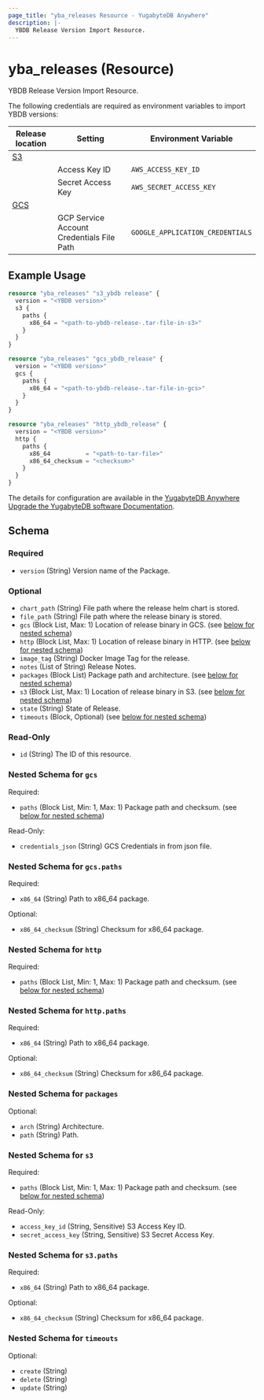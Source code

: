 ```yaml
---
page_title: "yba_releases Resource - YugabyteDB Anywhere"
description: |-
  YBDB Release Version Import Resource.
---
```


# yba_releases (Resource)

YBDB Release Version Import Resource.

The following credentials are required as environment variables to import YBDB versions:

|Release location|Setting|Environment Variable|
|-------|--------|-------------------------------|
|[S3](https://docs.aws.amazon.com/cli/latest/userguide/cli-configure-envvars.html)|||
||Access Key ID|`AWS_ACCESS_KEY_ID`|
||Secret Access Key|`AWS_SECRET_ACCESS_KEY`|
|[GCS](https://cloud.google.com/docs/authentication/application-default-credentials)|||
|| GCP Service Account Credentials File Path|`GOOGLE_APPLICATION_CREDENTIALS`|

## Example Usage

```terraform
resource "yba_releases" "s3_ybdb release" {
  version = "<YBDB version>"
  s3 {
    paths {
      x86_64 = "<path-to-ybdb-release-.tar-file-in-s3>"
    }
  }
}

resource "yba_releases" "gcs_ybdb_release" {
  version = "<YBDB version>"
  gcs {
    paths {
      x86_64 = "<path-to-ybdb-release-.tar-file-in-gcs>"
    }
  }
}

resource "yba_releases" "http_ybdb_release" {
  version = "<YBDB version>"
  http {
    paths {
      x86_64          = "<path-to-tar-file>"
      x86_64_checksum = "<checksum>"
    }
  }
}
```


The details for configuration are available in the [YugabyteDB Anywhere Upgrade the YugabyteDB software Documentation](https://docs.yugabyte.com/preview/yugabyte-platform/manage-deployments/upgrade-software/).

<!-- schema generated by tfplugindocs -->
## Schema

### Required

- `version` (String) Version name of the Package.

### Optional

- `chart_path` (String) File path where the release helm chart is stored.
- `file_path` (String) File path where the release binary is stored.
- `gcs` (Block List, Max: 1) Location of release binary in GCS. (see [below for nested schema](#nestedblock--gcs))
- `http` (Block List, Max: 1) Location of release binary in HTTP. (see [below for nested schema](#nestedblock--http))
- `image_tag` (String) Docker Image Tag for the release.
- `notes` (List of String) Release Notes.
- `packages` (Block List) Package path and architecture. (see [below for nested schema](#nestedblock--packages))
- `s3` (Block List, Max: 1) Location of release binary in S3. (see [below for nested schema](#nestedblock--s3))
- `state` (String) State of Release.
- `timeouts` (Block, Optional) (see [below for nested schema](#nestedblock--timeouts))

### Read-Only

- `id` (String) The ID of this resource.

<a id="nestedblock--gcs"></a>
### Nested Schema for `gcs`

Required:

- `paths` (Block List, Min: 1, Max: 1) Package path and checksum. (see [below for nested schema](#nestedblock--gcs--paths))

Read-Only:

- `credentials_json` (String) GCS Credentials in from json file.

<a id="nestedblock--gcs--paths"></a>
### Nested Schema for `gcs.paths`

Required:

- `x86_64` (String) Path to x86_64 package.

Optional:

- `x86_64_checksum` (String) Checksum for x86_64 package.



<a id="nestedblock--http"></a>
### Nested Schema for `http`

Required:

- `paths` (Block List, Min: 1, Max: 1) Package path and checksum. (see [below for nested schema](#nestedblock--http--paths))

<a id="nestedblock--http--paths"></a>
### Nested Schema for `http.paths`

Required:

- `x86_64` (String) Path to x86_64 package.

Optional:

- `x86_64_checksum` (String) Checksum for x86_64 package.



<a id="nestedblock--packages"></a>
### Nested Schema for `packages`

Optional:

- `arch` (String) Architecture.
- `path` (String) Path.


<a id="nestedblock--s3"></a>
### Nested Schema for `s3`

Required:

- `paths` (Block List, Min: 1, Max: 1) Package path and checksum. (see [below for nested schema](#nestedblock--s3--paths))

Read-Only:

- `access_key_id` (String, Sensitive) S3 Access Key ID.
- `secret_access_key` (String, Sensitive) S3 Secret Access Key.

<a id="nestedblock--s3--paths"></a>
### Nested Schema for `s3.paths`

Required:

- `x86_64` (String) Path to x86_64 package.

Optional:

- `x86_64_checksum` (String) Checksum for x86_64 package.



<a id="nestedblock--timeouts"></a>
### Nested Schema for `timeouts`

Optional:

- `create` (String)
- `delete` (String)
- `update` (String)

